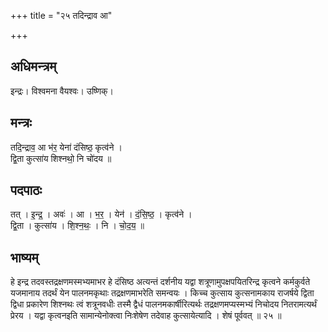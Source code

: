 +++
title = "२५ तदिन्द्राव आ"

+++
## अधिमन्त्रम्
इन्द्रः। विश्वमना वैयश्वः। उष्णिक्।

## मन्त्रः
तदि॒न्द्राव॒ आ भ॑र॒ येना॑ दंसिष्ठ॒ कृत्व॑ने ।  
द्वि॒ता कुत्सा॑य शिश्नथो॒ नि चो॑दय ॥

## पदपाठः
तत् । इ॒न्द्र॒ । अवः॑ । आ । भ॒र॒ । येन॑ । दं॒सि॒ष्ठ॒ । कृत्व॑ने ।  
द्वि॒ता । कुत्सा॑य । शि॒श्न॒थः॒ । नि । चो॒द॒य॒ ॥

## भाष्यम्
हे इन्द्र तदवस्तद्रक्षणमस्मभ्यमाभर हे दंसिष्ठ अत्यन्तं दर्शनीय यद्वा शत्रूणामुपक्षपयितरिन्द्र कृत्वने कर्मकुर्वते यजमानाय तदर्थं येन पालनमकृथाः तद्रक्षणमाभरेति समन्वयः । किच्च कुत्साय कुत्सनामकाय राजर्षये द्विता द्विधा प्रकारेण शिश्नथः त्वं शत्रूनवधीः तस्मै द्वैधं पालनमकार्षीरित्यर्थः तद्रक्षणमप्यस्मभ्यं निचोदय नितरामत्यर्थं प्रेरय । यद्वा कृत्वनइति सामान्येनोक्त्वा निःशेषेण तदेवाह कुत्सायेत्यादि । शेषं पूर्ववत् ॥ २५ ॥